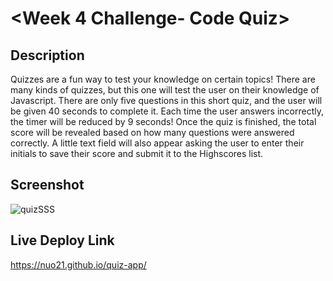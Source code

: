 # <Week 4 Challenge- Code Quiz>

## Description

Quizzes are a fun way to test your knowledge on certain topics! There are many kinds of quizzes, but this one will test the user on their knowledge of Javascript. There are only five questions in this short quiz, and the user will be given 40 seconds to complete it. Each time the user answers incorrectly, the timer will be reduced by 9 seconds! Once the quiz is finished, the total score will be revealed based on how many questions were answered correctly. A little text field will also appear asking the user to enter their initials to save their score and submit it to the Highscores list.

## Screenshot

![quizSSS](https://user-images.githubusercontent.com/111789697/193474058-0b0b4d00-1009-4890-ba7d-654190a69aaa.png)

## Live Deploy Link

https://nuo21.github.io/quiz-app/
